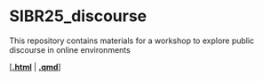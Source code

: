 # SIBR25_discourse
This repository contains materials for a workshop to explore public discourse in online environments 

\[[**.html**](https://raw.githack.com/SIBR25_discourse/code/main/SIBR_tut.html) | [**.qmd**](https://github.com/SIBR25_discourse/code/blob/main/SIBR_tut.qmd)\]
